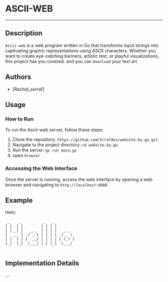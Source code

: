 # ASCII-WEB
---
## Description

`Ascii-web` is a web program written in Go that transforms input strings into captivating graphic representations using ASCII characters. Whether you want to create eye-catching banners, artistic text, or playful visualizations, this project has you covered. and you can `download` your text art

## Authors
- [Rachid_serraf]

## Usage

### How to Run
To run the Ascii-web server, follow these steps:

1. Clone the repository: `https://github.com/Srrafdev/website-by-go.git`
2. Navigate to the project directory: `cd website-by-go`
3. Run the server: `go run main.go`
4. open `browser`

### Accessing the Web Interface
Once the server is running, access the web interface by opening a web browser and navigating to `http://localhost:8080`.

## Example
Helo:
```
 _    _          _   _          
| |  | |        | | | |         
| |__| |   ___  | | | |   ___   
|  __  |  / _ \ | | | |  / _ \  
| |  | | |  __/ | | | | | (_) | 
|_|  |_|  \___| |_| |_|  \___/  
                                
```  


## Implementation Details
...
